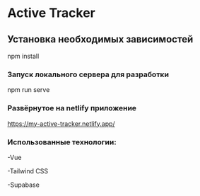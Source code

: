 # Active Tracker

## Установка необходимых зависимостей

npm install


### Запуск локального сервера для разработки

npm run serve


### Развёрнутое на netlify приложение

https://my-active-tracker.netlify.app/


### Использованные технологии:


  -Vue
  
  
  -Tailwind CSS
  
  
  -Supabase
